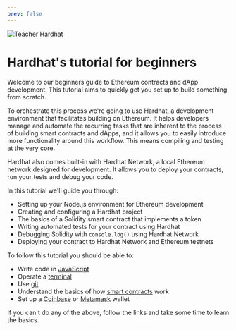 ```yaml
---
prev: false
---
```


![Teacher Hardhat](/hardhat-tutorial.png)

# Hardhat's tutorial for beginners

Welcome to our beginners guide to Ethereum contracts and dApp development. This tutorial aims to quickly get you set up to build something from scratch.

To orchestrate this process we're going to use Hardhat, a development environment that facilitates building on Ethereum. It helps developers manage and automate the recurring tasks that are inherent to the process of building smart contracts and dApps, and it allows you to easily introduce more functionality around this workflow. This means compiling and testing at the very core.

Hardhat also comes built-in with Hardhat Network, a local Ethereum network designed for development. It allows you to deploy your contracts, run your tests and debug your code.

In this tutorial we'll guide you through:

- Setting up your Node.js environment for Ethereum development
- Creating and configuring a Hardhat project
- The basics of a Solidity smart contract that implements a token
- Writing automated tests for your contract using Hardhat
- Debugging Solidity with `console.log()` using Hardhat Network
- Deploying your contract to Hardhat Network and Ethereum testnets

To follow this tutorial you should be able to:

- Write code in [JavaScript](https://developer.mozilla.org/en-US/docs/Learn/Getting_started_with_the_web/JavaScript_basics)
- Operate a [terminal](https://en.wikipedia.org/wiki/Terminal_emulator)
- Use [git](https://git-scm.com/doc)
- Understand the basics of how [smart contracts](https://ethereum.org/learn/#smart-contracts) work
- Set up a [Coinbase](https://www.coinbase.com/wallet) or [Metamask](https://metamask.io/) wallet

If you can't do any of the above, follow the links and take some time to learn the basics.
